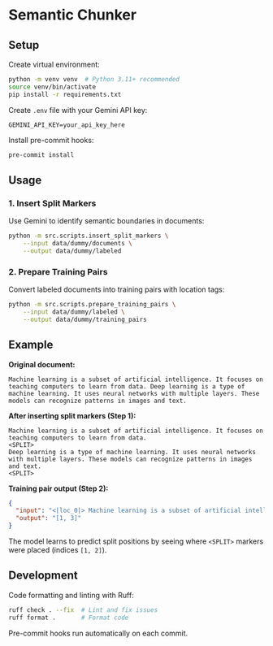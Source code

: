 # Semantic Chunker

## Setup

Create virtual environment:
```bash
python -m venv venv  # Python 3.11+ recommended
source venv/bin/activate
pip install -r requirements.txt
```

Create `.env` file with your Gemini API key:
```env
GEMINI_API_KEY=your_api_key_here
```

Install pre-commit hooks:
```bash
pre-commit install
```

## Usage

### 1. Insert Split Markers

Use Gemini to identify semantic boundaries in documents:

```bash
python -m src.scripts.insert_split_markers \
    --input data/dummy/documents \
    --output data/dummy/labeled
```

### 2. Prepare Training Pairs

Convert labeled documents into training pairs with location tags:

```bash
python -m src.scripts.prepare_training_pairs \
    --input data/dummy/labeled \
    --output data/dummy/training_pairs
```

## Example

**Original document:**
```
Machine learning is a subset of artificial intelligence. It focuses on teaching computers to learn from data. Deep learning is a type of machine learning. It uses neural networks with multiple layers. These models can recognize patterns in images and text.
```

**After inserting split markers (Step 1):**
```
Machine learning is a subset of artificial intelligence. It focuses on teaching computers to learn from data.
<SPLIT>
Deep learning is a type of machine learning. It uses neural networks with multiple layers. These models can recognize patterns in images and text. 
<SPLIT>
```

**Training pair output (Step 2):**
```json
{
  "input": "<|loc_0|> Machine learning is a subset of artificial intelligence. It focuses on teaching computers to learn from data. <|loc_1|> Deep learning is a type of machine learning. It uses neural networks with multiple layers. <|loc_2|> These models can recognize patterns in images and text. <|loc_3|>",
  "output": "[1, 3]"
}
```

The model learns to predict split positions by seeing where `<SPLIT>` markers were placed (indices `[1, 2]`).

## Development

Code formatting and linting with Ruff:
```bash
ruff check . --fix  # Lint and fix issues
ruff format .       # Format code
```

Pre-commit hooks run automatically on each commit.
